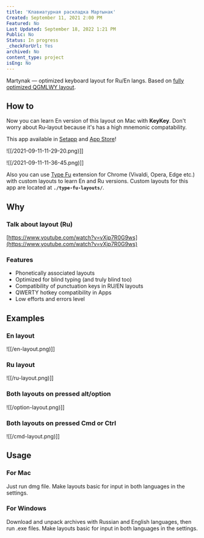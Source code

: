 ```yaml
---
title: 'Клавиатурная раскладка Мартынак'
Created: September 11, 2021 2:00 PM
Featured: No
Last Updated: September 18, 2022 1:21 PM
Public: No
Status: In progress
_checkForUrl: Yes
archived: No
content_type: project
isEng: No
---
```


Martynak — optimized keyboard layout for Ru/En langs. Based on [fully optimized QGMLWY layout](http://mkweb.bcgsc.ca/carpalx/?full_optimization).

## **How to**

Now you can learn En version of this layout on Mac with **KeyKey**. Don't worry about Ru-layout because it's has a high mnemonic compatability.

This app available in [Setapp](https://setapp.com/ru/apps/keykey-typing-tutor) and [App Store](https://apps.apple.com/ru/app/keykey-%D0%BA%D0%BB%D0%B0%D0%B2%D0%B8%D0%B0%D1%82%D1%83%D1%80%D0%BD%D1%8B%D0%B9-%D1%82%D1%80%D0%B5%D0%BD%D0%B0%D0%B6%D1%91%D1%80/id1035137927?mt=12)!

![[/2021-09-11-11-29-20.png)]]

![[/2021-09-11-11-36-45.png)]]

Also you can use [Type Fu](https://type-fu.com/) extension for Chrome (Vivaldi, Opera, Edge etc.) with custom layouts to learn En and Ru versions. Custom layouts for this app are located at **`./type-fu-layouts/`**.

## **Why**

### **Talk about layout (Ru)**

[https://www.youtube.com/watch?v=vXjp7R0G9ws](https://www.youtube.com/watch?v=vXjp7R0G9ws)

### **Features**

- Phonetically associated layouts
- Optimized for blind typing (and truly blind too)
- Compatibility of punctuation keys in RU/EN layouts
- QWERTY hotkey compatibility in Apps
- Low efforts and errors level

## **Examples**

### **En layout**

![[/en-layout.png)]]

### **Ru layout**

![[/ru-layout.png)]]

### **Both layouts on pressed alt/option**

![[/option-layout.png)]]

### **Both layouts on pressed Cmd or Ctrl**

![[/cmd-layout.png)]]

## **Usage**

### **For Mac**

Just run dmg file. Make layouts basic for input in both languages in the settings.

### **For Windows**

Download and unpack archives with Russian and English languages, then run .еxe files. Make layouts basic for input in both languages in the settings.